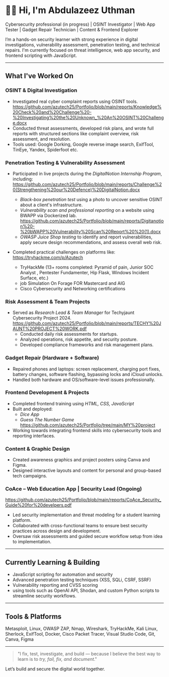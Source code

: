 # 👋🏽 Hi, I'm Abdulazeez Uthman

Cybersecurity professional (in progress)  | OSINT Investigator  | Web App Tester | Gadget Repair Technician  | Content & Frontend Explorer 

I’m a hands-on security learner with strong experience in digital investigations, vulnerability assessment, penetration testing, and technical repairs. I'm currently focused on threat intelligence, web app security, and frontend scripting with JavaScript.

---

##  What I've Worked On

###  OSINT & Digital Investigation
- Investigated real cyber complaint reports using OSINT tools. https://github.com/azutech25/Portfolio/blob/main/reports/Knowledge%20Check%20and%20Challenge%20-%20Investigating%20the%20Unknown_%20An%20OSINT%20Challenge.docx
- Conducted threat assessments, developed risk plans, and wrote full reports with structured sections like complaint overview, risk assessment, and resolution.
- Tools used: Google Dorking, Google reverse image search, ExifTool, TinEye, Yandex, Spiderfoot etc.

###  Penetration Testing & Vulnerability Assessment
- Participated in live projects during the *DigitalNotion Internship Program*, including:  https://github.com/azutech25/Portfolio/blob/main/reports/Challenge%20(Strengthening%20our%20Defence)%20DigitalNotion.docx
  - *Black-box penetration test* using a photo to uncover sensitive OSINT about a client's infrastructure.
  - *Vulnerability scan and professional reporting* on a website using BWAPP via Dockerized lab. https://github.com/azutech25/Portfolio/blob/main/reports/Digitanotion%20-%20bWAPP%20Vulnerability%20Scan%20Report%20%20(1).docx
  - *OWASP Juice Shop testing* to identify and report vulnerabilities, apply secure design recommendations, and assess overall web risk.

- Completed practical challenges on platforms like: https://tryhackme.com/p/Azutech
  - TryHackMe (13+ rooms completed: Pyramid of pain, Junior SOC Analyst , Pentester Fundamenter, Hip Flask, Windows Incident Surface, etc.)
  -  job Simulation On Forage FOR Mastercard and AIG
  - Cisco Cybersecurity and Networking certifications

###  Risk Assessment & Team Projects
- Served as *Research Lead & Team Manager* for Techyjaunt Cybersecurity Project 2024. https://github.com/azutech25/Portfolio/blob/main/reports/TECHY%20JAUNT%20PROJECT%20WORK.pdf
  - Conducted daily risk assessments for startups.
  - Analyzed operations, risk appetite, and security posture.
  - Developed compliance frameworks and risk management plans.

###  Gadget Repair (Hardware + Software)
- Repaired phones and laptops: screen replacement, charging port fixes, battery changes, software flashing, bypassing locks and iCloud unlocks.
- Handled both hardware and OS/software-level issues professionally.

###  Frontend Development & Projects
- Completed frontend training using *HTML, CSS, JavaScript*
- Built and deployed:
  -  *Dice App*
  -  *Guess The Number Game* https://github.com/azutech25/Portfolio/tree/main/MY%20project
- Working towards integrating frontend skills into cybersecurity tools and reporting interfaces.

###  Content & Graphic Design
- Created awareness graphics and project posters using Canva and Figma.
- Designed interactive layouts and content for personal and group-based tech campaigns.

###  CoAce – Web Education App | Security Lead (Ongoing)  
https://github.com/azutech25/Portfolio/blob/main/reports/CoAce_Security_Guide%20for%20develpers.pdf
- Led security implementation and threat modeling for a student learning platform.
- Collaborated with cross-functional teams to ensure best security practices across design and development.
- Oversaw risk assessments and guided secure workflow setup from idea to implementation.
---

##  Currently Learning & Building

- JavaScript scripting for automation and security
- Advanced penetration testing techniques (XSS, SQLi, CSRF, SSRF)
- Vulnerability reporting and CVSS scoring
- using tools such as OpenAI API, Shodan, and custom Python scripts to streamline security workflows.

---

##  Tools & Platforms

Metasploit, Linux, OWASP ZAP, Nmap, Wireshark, TryHackMe, Kali Linux, Sherlock, ExifTool, Docker, Cisco Packet Tracer, Visual Studio Code, Git, Canva, Figma

---

>  "I fix, test, investigate, and build — because I believe the best way to learn is to *try, fail, fix, and document*."

Let’s build and secure the digital world together. 
